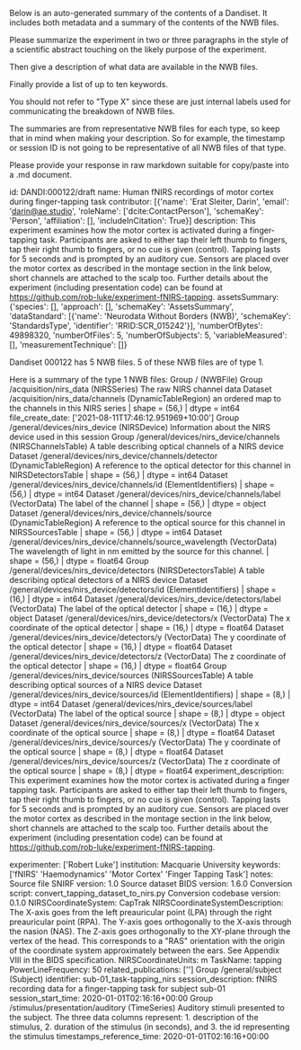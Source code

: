 
Below is an auto-generated summary of the contents of a Dandiset. It includes both metadata and a summary of the contents of the NWB files.

Please summarize the experiment in two or three paragraphs in the style of a scientific abstract touching on the likely purpose of the experiment.

Then give a description of what data are available in the NWB files.

Finally provide a list of up to ten keywords.

You should not refer to "Type X" since these are just internal labels used for communicating the breakdown of NWB files.

The summaries are from representative NWB files for each type, so keep that in mind when making your description. So for example, the timestamp or session ID is not going to be representative of all NWB files of that type.

Please provide your response in raw markdown suitable for copy/paste into a .md document.


id: DANDI:000122/draft
name: Human fNIRS recordings of motor cortex during finger-tapping task
contributor: [{'name': 'Erat Sleiter, Darin', 'email': 'darin@ae.studio', 'roleName': ['dcite:ContactPerson'], 'schemaKey': 'Person', 'affiliation': [], 'includeInCitation': True}]
description: This experiment examines how the motor cortex is activated during a finger-tapping task. Participants are asked to either tap their left thumb to fingers, tap their right thumb to fingers, or no cue is given (control). Tapping lasts for 5 seconds and is prompted by an auditory cue. Sensors are placed over the motor cortex as described in the montage section in the link below, short channels are attached to the scalp too. Further details about the experiment (including presentation code) can be found at https://github.com/rob-luke/experiment-fNIRS-tapping.
assetsSummary: {'species': [], 'approach': [], 'schemaKey': 'AssetsSummary', 'dataStandard': [{'name': 'Neurodata Without Borders (NWB)', 'schemaKey': 'StandardsType', 'identifier': 'RRID:SCR_015242'}], 'numberOfBytes': 49898320, 'numberOfFiles': 5, 'numberOfSubjects': 5, 'variableMeasured': [], 'measurementTechnique': []}

Dandiset 000122 has 5 NWB files.
5 of these NWB files are of type 1.


Here is a summary of the type 1 NWB files:
  Group / (NWBFile) 
  Group /acquisition/nirs_data (NIRSSeries) The raw NIRS channel data
  Dataset /acquisition/nirs_data/channels (DynamicTableRegion) an ordered map to the channels in this NIRS series | shape = (56,) | dtype = int64
  file_create_date: ['2021-08-11T17:46:12.951969+10:00']
  Group /general/devices/nirs_device (NIRSDevice) Information about the NIRS device used in this session
  Group /general/devices/nirs_device/channels (NIRSChannelsTable) A table describing optical channels of a NIRS device
  Dataset /general/devices/nirs_device/channels/detector (DynamicTableRegion) A reference to the optical detector for this channel in NIRSDetectorsTable | shape = (56,) | dtype = int64
  Dataset /general/devices/nirs_device/channels/id (ElementIdentifiers)  | shape = (56,) | dtype = int64
  Dataset /general/devices/nirs_device/channels/label (VectorData) The label of the channel | shape = (56,) | dtype = object
  Dataset /general/devices/nirs_device/channels/source (DynamicTableRegion) A reference to the optical source for this channel in NIRSSourcesTable | shape = (56,) | dtype = int64
  Dataset /general/devices/nirs_device/channels/source_wavelength (VectorData) The wavelength of light in nm emitted by the source for this channel. | shape = (56,) | dtype = float64
  Group /general/devices/nirs_device/detectors (NIRSDetectorsTable) A table describing optical detectors of a NIRS device
  Dataset /general/devices/nirs_device/detectors/id (ElementIdentifiers)  | shape = (16,) | dtype = int64
  Dataset /general/devices/nirs_device/detectors/label (VectorData) The label of the optical detector | shape = (16,) | dtype = object
  Dataset /general/devices/nirs_device/detectors/x (VectorData) The x coordinate of the optical detector | shape = (16,) | dtype = float64
  Dataset /general/devices/nirs_device/detectors/y (VectorData) The y coordinate of the optical detector | shape = (16,) | dtype = float64
  Dataset /general/devices/nirs_device/detectors/z (VectorData) The z coordinate of the optical detector | shape = (16,) | dtype = float64
  Group /general/devices/nirs_device/sources (NIRSSourcesTable) A table describing optical sources of a NIRS device
  Dataset /general/devices/nirs_device/sources/id (ElementIdentifiers)  | shape = (8,) | dtype = int64
  Dataset /general/devices/nirs_device/sources/label (VectorData) The label of the optical source | shape = (8,) | dtype = object
  Dataset /general/devices/nirs_device/sources/x (VectorData) The x coordinate of the optical source | shape = (8,) | dtype = float64
  Dataset /general/devices/nirs_device/sources/y (VectorData) The y coordinate of the optical source | shape = (8,) | dtype = float64
  Dataset /general/devices/nirs_device/sources/z (VectorData) The z coordinate of the optical source | shape = (8,) | dtype = float64
  experiment_description: This experiment examines how the motor cortex is activated
  during a finger tapping task. Participants are asked to either tap their left thumb to
  fingers, tap their right thumb to fingers, or no cue is given (control). Tapping lasts
  for 5 seconds and is prompted by an auditory cue. Sensors are placed over the motor
  cortex as described in the montage section in the link below, short channels are
  attached to the scalp too. Further details about the experiment (including presentation
  code) can be found at https://github.com/rob-luke/experiment-fNIRS-tapping.
  
  experimenter: ['Robert Luke']
  institution: Macquarie University
  keywords: ['fNIRS' 'Haemodynamics' 'Motor Cortex' 'Finger Tapping Task']
  notes: Source file SNIRF version: 1.0
  Source dataset BIDS version: 1.6.0
  Conversion script: convert_tapping_dataset_to_nirs.py
  Conversion codebase version: 0.1.0
  NIRSCoordinateSystem: CapTrak
  NIRSCoordinateSystemDescription: The X-axis goes from the left preauricular point (LPA) through the right preauricular point (RPA). The Y-axis goes orthogonally to the X-axis through the nasion (NAS). The Z-axis goes orthogonally to the XY-plane through the vertex of the head. This corresponds to a "RAS" orientation with the origin of the coordinate system approximately between the ears. See Appendix VIII in the BIDS specification.
  NIRSCoordinateUnits: m
  TaskName: tapping
  PowerLineFrequency: 50
  related_publications: ['']
  Group /general/subject (Subject) 
  identifier: sub-01_task-tapping_nirs
  session_description: fNIRS recording data for a finger-tapping task for subject sub-01
  session_start_time: 2020-01-01T02:16:16+00:00
  Group /stimulus/presentation/auditory (TimeSeries) Auditory stimuli presented to the subject. The three data columns represent: 1. description of the stimulus, 2. duration of the stimulus (in seconds), and 3. the id representing the stimulus
  timestamps_reference_time: 2020-01-01T02:16:16+00:00

